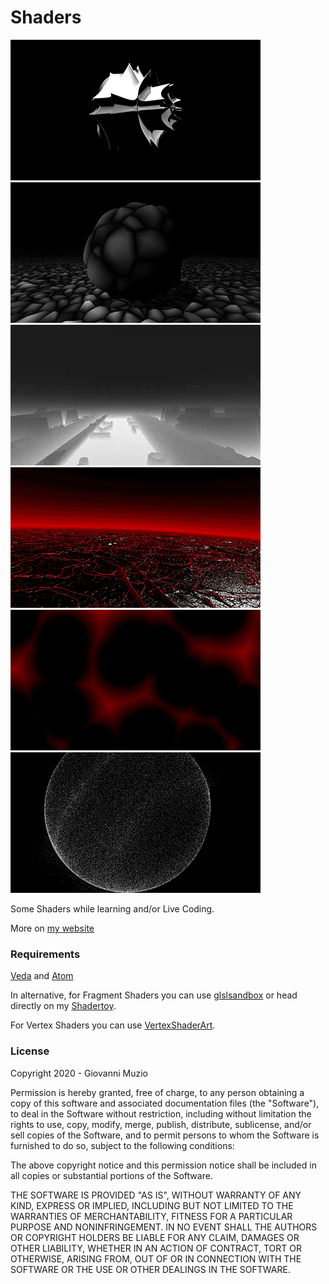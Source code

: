 # Shaders

![Supershape](https://raw.githubusercontent.com/KessonDalef/Shaders/master/Previews/supershape.gif)
![Worley Bulb](https://raw.githubusercontent.com/KessonDalef/Shaders/master/Previews/worleybulb.gif)
![Typographic Empire](https://raw.githubusercontent.com/KessonDalef/Shaders/master/Previews/typographicempire.gif)
![Hades](https://raw.githubusercontent.com/KessonDalef/Shaders/master/Previews/hades.gif)
![Voronoise](https://raw.githubusercontent.com/KessonDalef/Shaders/master/Previews/voronoise.gif)
![Sphere](https://raw.githubusercontent.com/KessonDalef/Shaders/master/Previews/sphere.gif)

Some Shaders while learning and/or Live Coding.

More on [my website](https://kesson.io)

### Requirements

[Veda](https://veda.gl/) and [Atom](https://atom.io/)

In alternative, for Fragment Shaders you can use [glslsandbox](http://glslsandbox.com/) or head directly on my [Shadertoy](https://www.shadertoy.com/user/kesson).

For Vertex Shaders you can use [VertexShaderArt](https://www.vertexshaderart.com/).

### License

Copyright 2020 - Giovanni Muzio

Permission is hereby granted, free of charge, to any person obtaining a copy of this software and associated documentation files (the "Software"), to deal in the Software without restriction, including without limitation the rights to use, copy, modify, merge, publish, distribute, sublicense, and/or sell copies of the Software, and to permit persons to whom the Software is furnished to do so, subject to the following conditions:

The above copyright notice and this permission notice shall be included in all copies or substantial portions of the Software.

THE SOFTWARE IS PROVIDED "AS IS", WITHOUT WARRANTY OF ANY KIND, EXPRESS OR IMPLIED, INCLUDING BUT NOT LIMITED TO THE WARRANTIES OF MERCHANTABILITY, FITNESS FOR A PARTICULAR PURPOSE AND NONINFRINGEMENT. IN NO EVENT SHALL THE AUTHORS OR COPYRIGHT HOLDERS BE LIABLE FOR ANY CLAIM, DAMAGES OR OTHER LIABILITY, WHETHER IN AN ACTION OF CONTRACT, TORT OR OTHERWISE, ARISING FROM, OUT OF OR IN CONNECTION WITH THE SOFTWARE OR THE USE OR OTHER DEALINGS IN THE SOFTWARE.
